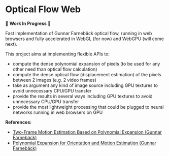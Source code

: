 # Optical Flow Web

🚧 **Work In Progress** 🚧

Fast implementation of Gunnar Farnebäck optical flow, running in web browsers and fully accelerated in WebGL (for now) and WebGPU (will come next).

This project aims at implementing flexible APIs to:

- compute the dense polynomial expansion of pixels (to be used for any other need than optical flow calculation)
- compute the dense optical flow (displacement estimation) of the pixels between 2 images (e.g. 2 video frames)
- take as argument any kind of image source including GPU textures to avoid unnecessary CPU/GPU transfer
- provide the results in several ways including GPU textures to avoid unnecessary CPU/GPU transfer
- provide the most lightweight processing that could be plugged to neural networks running in web browsers on GPU

**References:**

- [Two-Frame Motion Estimation Based on
  Polynomial Expansion (Gunnar Farnebäck)](https://www.diva-portal.org/smash/get/diva2:273847/FULLTEXT01.pdf)
- [Polynomial Expansion for
  Orientation and Motion
  Estimation (Gunnar Farnebäck)](https://www.diva-portal.org/smash/get/diva2:302485/FULLTEXT01.pdf)
